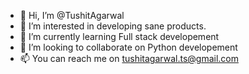 - 👋 Hi, I’m @TushitAgarwal
- 👀 I’m interested in developing sane products.
- 🌱 I’m currently learning Full stack developement
- 💞️ I’m looking to collaborate on Python developement
- 📫 You can reach me on tushitagarwal.ts@gmail.com

<!---
TushitAgarwal/TushitAgarwal is a ✨ special ✨ repository because its `README.md` (this file) appears on your GitHub profile.
You can click the Preview link to take a look at your changes.
--->
